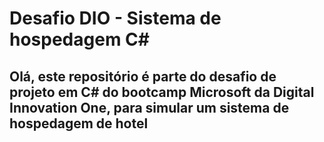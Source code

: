# Desafio DIO - Sistema de hospedagem C#

## Olá, este repositório é parte do desafio de projeto em C# do bootcamp Microsoft da Digital Innovation One, para simular um sistema de hospedagem de hotel